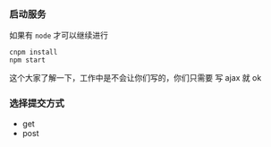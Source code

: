 ### 启动服务
如果有 `node` 才可以继续进行

```shell
cnpm install
npm start
```

这个大家了解一下，工作中是不会让你们写的，你们只需要
写 ajax 就 ok

### 选择提交方式
- get 
- post
